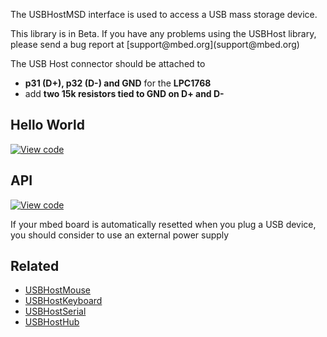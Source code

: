 The USBHostMSD interface is used to access a USB mass storage device.

<div class="alert-box warning" title="Library in Beta!"> This library is in Beta. If you have any problems using the USBHost library, please send a bug report at [support@mbed.org](support@mbed.org) </div>

The USB Host connector should be attached to 

  * **p31 (D+), p32 (D-) and GND** for the **LPC1768**
  * add **two 15k resistors tied to GND on D+ and D-**

## Hello World

[![View code](https://www.mbed.com/embed/?url=https://developer.mbed.org/users/samux/code/USBHostMSD_HelloWorld/)](https://developer.mbed.org/users/samux/code/USBHostMSD_HelloWorld/file/tip/main.cpp) 

## API

[![View code](https://www.mbed.com/embed/?url=https://developer.mbed.org/users/mbed_official/code/USBHost/)](https://developer.mbed.org/users/mbed_official/code/USBHost/file/tip/main.cpp) 

<div class="alert-box warning" title="Troobleshooting"> If your mbed board is automatically resetted when you plug a USB device, you should consider to use an external power supply </div>

## Related

  * [USBHostMouse](USBHostMouse)
  * [USBHostKeyboard](USBHostKeyboard)
  * [USBHostSerial](USBHostSerial)
  * [USBHostHub](USBHostHub)
